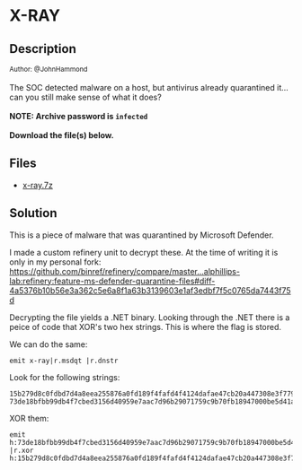 # X-RAY

## Description

<small>Author: @JohnHammond</small><br><br>The SOC detected malware on a host, but antivirus already quarantined it... can you still make sense of what it does? <br><br> <b>NOTE: Archive password is <code>infected</code></b> <br><br> <b>Download the file(s) below.</b>


## Files

* [x-ray.7z](<files/x-ray.7z>)

## Solution

This is a piece of malware that was quarantined by Microsoft Defender.

I made a custom refinery unit to decrypt these. At the time of writing it is only in my personal fork:
https://github.com/binref/refinery/compare/master...alphillips-lab:refinery:feature-ms-defender-quarantine-files#diff-4a5376b10b56e3a362c5e6a8f1a63b3139603e1af3edbf7f5c0765da7443f75d

Decrypting the file yields a .NET binary. Looking through the .NET there is a peice of code that XOR's two hex strings. This is where the flag is stored.

We can do the same:
```
emit x-ray|r.msdqt |r.dnstr
```

Look for the following strings:
```
15b279d8c0fdbd7d4a8eea255876a0fd189f4fafd4f4124dafae47cb20a447308e3f77995d3c
73de18bfbb99db4f7cbed3156d40959e7aac7d96b29071759c9b70fb18947000be5d41ab6c41
```

XOR them:
```
emit h:73de18bfbb99db4f7cbed3156d40959e7aac7d96b29071759c9b70fb18947000be5d41ab6c41 |r.xor h:15b279d8c0fdbd7d4a8eea255876a0fd189f4fafd4f4124dafae47cb20a447308e3f77995d3c
```